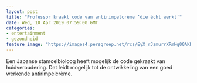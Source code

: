 ```yaml
---
layout: post
title: "Professor kraakt code van antirimpelcrème ‘die écht werkt’"
date: Wed, 10 Apr 2019 07:59:00 GMT
categories: 
- entertainment 
- gezondheid 
feature_image: "https://images4.persgroep.net/rcs/EyX_rJzmurrXRmHg00AKDZldz-A/diocontent/145222304/_fitwidth/400/?appId=21791a8992982cd8da851550a453bd7f&quality=0.7"
---
```


Een Japanse stamcelbioloog heeft mogelijk de code gekraakt van huidveroudering. Dat leidt mogelijk tot de ontwikkeling van een goed werkende antirimpelcrème.
